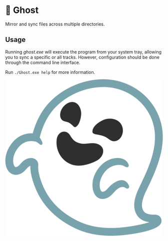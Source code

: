 # 👻 Ghost
Mirror and sync files across multiple directories.

## Usage

Running _ghost.exe_ will execute the program from your system tray, allowing you to sync a specific or all tracks. However, configuration should be done through the command line interface.

Run ```./Ghost.exe help``` for more information.

![](https://raw.githubusercontent.com/PoshoDev/Ghost/main/icon.png)
